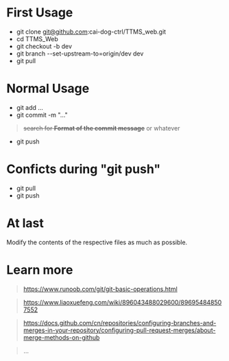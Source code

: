 # First Usage
* git clone git@github.com:cai-dog-ctrl/TTMS_web.git
* cd TTMS_Web
* git checkout -b dev
* git branch --set-upstream-to=origin/dev dev
* git pull

# Normal Usage
* git add ...
* git commit -m "..."
> ~~search for **Format of the commit message**~~ or whatever
* git push

# Conficts during "git push"
* git pull
* git push

# At last
Modify the contents of the respective files as much as possible.

# Learn more
> https://www.runoob.com/git/git-basic-operations.html

> https://www.liaoxuefeng.com/wiki/896043488029600/896954848507552

> https://docs.github.com/cn/repositories/configuring-branches-and-merges-in-your-repository/configuring-pull-request-merges/about-merge-methods-on-github

> ...